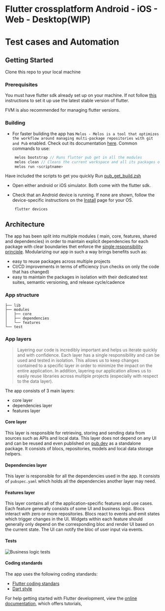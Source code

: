 # Flutter crossplatform Android - iOS - Web - Desktop(WIP)
# Test cases and Automation



## Getting Started

Clone this repo to your local machine

### Prerequisites
You must have flutter sdk already set up on your machine. If not follow [this](https://docs.flutter.dev/get-started/install) instructions to set it up
use the latest stable version of flutter.

FVM is also recommended for managing flutter versions.

### Building
- For faster building the app has  `Melos - Melos is a tool that optimizes the workflow around managing multi-package repositories with git and Pub` enabled.  Check out its documentation [here](https://pub.dev/packages/melos). Common commands to use:
  ```dart
   melos bootstrap // Runs flutter pub get in all the modules
   melos clean // Cleans the current workspace and all its packages of temporary pub & generated Melos IDE files.
   melos run <scriptname>
  ```

Have included the scripts to get you quickly
Run [pub_get_build.zsh](pub_get_build.zsh)

- Open either android or iOS simulator. Both come with the flutter sdk.
- Check that an Android device is running. If none are shown, follow the device-specific instructions on the [Install](https://docs.flutter.dev/get-started/install) page for your OS.

  ```
   flutter devices
  ```

## Architecture
The app has been split into multiple modules ( main, core, features, shared and dependencies) in order to maintain explicit dependencies for each package with clear boundaries thet enforce the [single responsibility principle](https://en.wikipedia.org/wiki/Single-responsibility_principle). Modularizing our app in such a way brings benefits such as:

-   easy to reuse packages across multiple projects
-   CI/CD improvements in terms of efficiency (run checks on only the code that has changed)
-   easy to maintain the packages in isolation with their dedicated test suites, semantic versioning, and release cycle/cadence

### App structure
  ```
├── lib
├── modules
│   ├── core
│   ├── dependencies
│   └── features
└── test
```
### App layers
> Layering our code is incredibly important and helps us iterate quickly
> and with confidence. Each layer has a single responsibility and can be
> used and tested in isolation. This allows us to keep changes contained
> to a specific layer in order to minimize the impact on the entire
> application. In addition, layering our application allows us to easily
> reuse libraries across multiple projects (especially with respect to
> the data layer).

The app consists of 3 main layers:
- core layer
- dependencies layer
- features layer

#### Core layer
This layer is responsible for retrieving, storing and  sending data from  sources such as APIs and local data.
This layer does not depend on any UI and can be reused and even published on [pub.dev](https://pub.dev/) as a standalone package. It consists of blocs, repositories, models and local data storage helpers.
#### Dependencies layer
This layer is responsible for all the dependencies used in the app. It consists of `pubspec.yaml`  which holds all the dependencies another layer may need.
#### Features layer
This layer contains all of the application-specific features and use cases. Each feature generally consists of some UI and business logic. Blocs interact with zero or more repositories. Blocs react to events and emit states which trigger changes in the UI. Widgets within each feature should generally only depend on the corresponding bloc and render UI based on the current state. The UI can notify the bloc of user input via events.

#### Tests
![Business logic tests](Screenshot%202024-07-24%20at%204.20.39%E2%80%AFAM.png)

#### Coding standards
The app uses the following coding standards:



- [Flutter coding standars](https://github.com/flutter/flutter/wiki/Style-guide-for-Flutter-repo)
- [Dart style](https://dart.dev/guides/language/effective-dart/style)

For help getting started with Flutter development, view the
[online documentation](https://docs.flutter.dev/), which offers tutorials,
